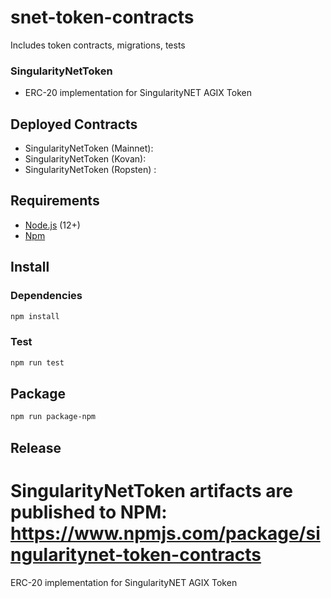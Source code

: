 # snet-token-contracts
Includes token contracts, migrations, tests

### SingularityNetToken
* ERC-20 implementation for SingularityNET AGIX Token

## Deployed Contracts
* SingularityNetToken (Mainnet): 
* SingularityNetToken (Kovan): 
* SingularityNetToken (Ropsten) : 

## Requirements
* [Node.js](https://github.com/nodejs/node) (12+)
* [Npm](https://www.npmjs.com/package/npm)

## Install

### Dependencies
```bash
npm install
```

### Test 
```bash
npm run test
```

## Package
```bash
npm run package-npm
```

## Release
SingularityNetToken artifacts are published to NPM: https://www.npmjs.com/package/singularitynet-token-contracts
=======
ERC-20 implementation for SingularityNET AGIX Token

